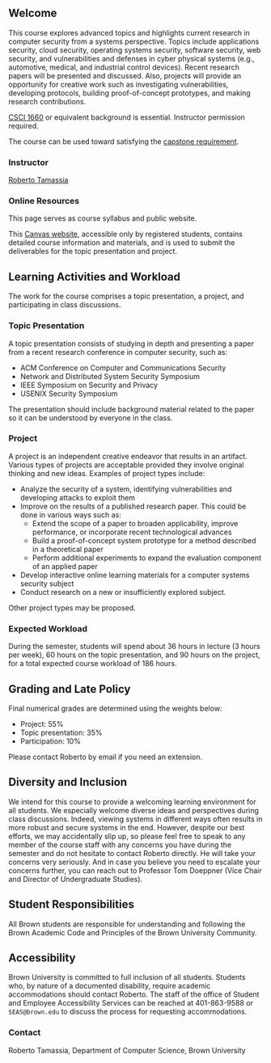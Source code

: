 ## Welcome

This course explores advanced topics and highlights current research
in computer security from a systems perspective. Topics include
applications security, cloud security, operating systems security,
software security, web security, and vulnerabilities and defenses in
cyber physical systems (e.g., automotive, medical, and industrial
control devices). Recent research papers will be presented and
discussed. Also, projects will provide an opportunity for creative
work such as investigating vulnerabilities, developing protocols,
building proof-of-concept prototypes, and making research
contributions.

[CSCI 1660](https://cs.brown.edu/courses/cs166/) or equivalent
background is essential.
Instructor permission required.

The course can be used toward satisfying the
[capstone requirement](https://cs.brown.edu/degrees/undergrad/concentrating-in-cs/concentration-requirements/capstone/).

### Instructor

[Roberto Tamassia](https://cs.brown.edu/people/faculty/rtamassi/)

### Online Resources

This page serves as course syllabus and public website.

This  [Canvas website](https://canvas.brown.edu/courses/1083171),
accessible only by registered students, contains detailed course
information and materials, and is used to submit the deliverables for
the topic presentation and project.


## Learning Activities and Workload

The work for the course comprises a topic presentation, a project, and
participating in class discussions.

### Topic Presentation

A topic presentation consists of studying in depth and presenting a
paper from a recent research conference in computer security, such as:

- ACM Conference on Computer and Communications Security
- Network and Distributed System Security Symposium
- IEEE Symposium on Security and Privacy
- USENIX Security Symposium

The presentation should include background material related to the paper
so it can be understood by everyone in the class.

### Project

A project is an independent creative endeavor that results in an artifact. Various types of projects are acceptable provided they involve original thinking and new ideas. Examples of project types include:

- Analyze the security of a system, identifying vulnerabilities and developing attacks to exploit them
- Improve on the results of a published research paper. This could be done in various ways such as:
    - Extend the scope of a paper to broaden applicability, improve performance, or incorporate recent technological advances
    - Build a proof-of-concept system prototype for a method described in a theoretical paper
    - Perform additional experiments to expand the evaluation component of an applied paper
- Develop interactive online learning materials for a computer systems security subject
- Conduct research on a new or insufficiently explored subject.

Other project types may be proposed.

### Expected Workload

During the semester, students will spend about 36 hours in lecture (3
hours per week), 60 hours on the topic presentation, and 90
hours on the project, for  a total expected course workload of 186
hours.


## Grading and Late Policy

Final numerical grades are determined using the weights below:
- Project: 55%
- Topic presentation: 35%
- Participation: 10%

Please contact Roberto by email if you need an extension.


## Diversity and Inclusion

We intend for this course to provide a welcoming learning environment for all
students. We especially welcome diverse ideas and perspectives during class
discussions. Indeed, viewing systems in different ways often results in more
robust and secure systems in the end.
However, despite our best efforts, we may accidentally slip
up, so please feel free to speak to any member of the course staff with any
concerns you have during the semester and do not hesitate to contact Roberto directly. He will take your concerns very seriously. And in case you believe you need to escalate your concerns further, you can  reach out to Professor Tom Doeppner (Vice Chair and Director of Undergraduate Studies).

## Student Responsibilities

All Brown students are responsible for understanding and following the
Brown Academic Code and Principles of the Brown University Community.

## Accessibility

Brown University is committed to full inclusion of all
students. Students who, by nature of a documented disability, require
academic accommodations should contact Roberto. The staff of the
office of Student and Employee Accessibility Services can be reached
at 401-863-9588 or `SEAS@brown.edu` to discuss the process for
requesting accommodations.

###  Contact

Roberto Tamassia, Department of Computer Science, Brown University
